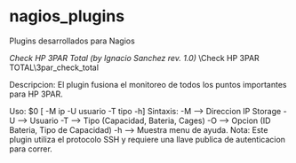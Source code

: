 # nagios_plugins
Plugins desarrollados para Nagios


*Check HP 3PAR Total (by Ignacio Sanchez rev. 1.0)* \Check HP 3PAR TOTAL\3par_check_total

Descripcion:
El plugin fusiona el monitoreo de todos los puntos importantes para HP 3PAR.

Uso: $0 [ -M ip -U usuario -T tipo -h]
    Sintaxis:
		-M --> Direccion IP Storage
		-U --> Usuario
		-T --> Tipo (Capacidad, Bateria, Cages)
		-O --> Opcion (ID Bateria, Tipo de Capacidad)
		-h --> Muestra menu de ayuda.
	Nota:
		Este plugin utiliza el protocolo SSH y requiere una llave publica de autenticacion para correr.